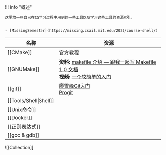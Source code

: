 !!! info "概述"

    这里放一些自己在CS学习过程中用到的一些工具以及学习这些工具的资源索引。

    
    - [MissingSemester](https://missing.csail.mit.edu/2020/course-shell/)

| 名称                     | 资源                                                                                                                                                                                              |
| ---------------------- | ----------------------------------------------------------------------------------------------------------------------------------------------------------------------------------------------- |
| [[CMake]]              | [官方教程](https://cmake.org/cmake/help/latest/guide/tutorial/index.html)                                                                                                                           |
| [[GNUMake]]            | **资料:** [makefile 介绍 — 跟我一起写 Makefile 1.0 文档](https://seisman.github.io/how-to-write-makefile/introduction.html)  <br/>**视频:** [一个较简单的入门 ](https://www.youtube.com/watch?v=E1_uuFWibuM&t=1152s) |
| [[git]]                | [廖雪峰Git入门](../../asset/PDF/Git.pdf)<br>[Progit](https://github.com/progit/progit2)                                                                                                              |
| [[Tools/Shell\|Shell]] |                                                                                                                                                                                                 |
| [[Unix命令]]             |                                                                                                                                                                                                 |
| [[Docker]]             |                                                                                                                                                                                                 |
| [[正则表达式]]              |                                                                                                                                                                                                 |
| [[gcc & gdb]]          |                                                                                                                                                                                                 |

![[Collection]]